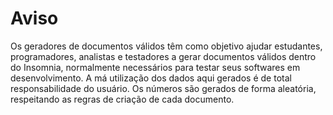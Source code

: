 # Aviso

Os geradores de documentos válidos têm como objetivo ajudar estudantes, programadores, analistas e testadores a gerar documentos válidos dentro do Insomnia, normalmente necessários para testar seus softwares em desenvolvimento. A má utilização dos dados aqui gerados é de total responsabilidade do usuário. Os números são gerados de forma aleatória, respeitando as regras de criação de cada documento.
